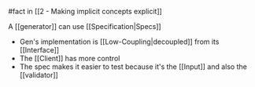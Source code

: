 #fact in [[2 - Making implicit concepts explicit]]

A [[generator]] can use [[Specification|Specs]]

- Gen's implementation is [[Low-Coupling|decoupled]] from its [[Interface]]
- The [[Client]] has more control
- The spec makes it easier to test because it's the [[Input]] and also the [[validator]]

